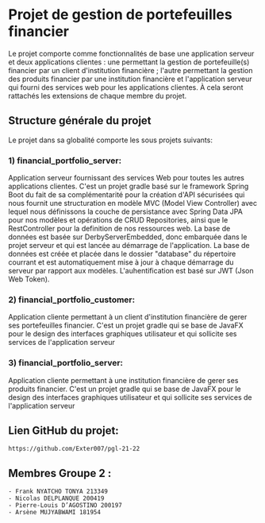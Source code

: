 # Projet de gestion de portefeuilles financier
Le projet comporte comme fonctionnalités de base une application serveur et deux applications clientes : une permettant la gestion de portefeuille(s) financier par un client d'institution financière ; l'autre permettant la gestion des produits financier par une institution financière et l'application serveur qui fourni des services web pour les applications clientes.
À cela seront rattachés les extensions de chaque membre du projet.


## Structure générale du projet
Le projet dans sa globalité comporte les sous projets suivants:

### 1) financial_portfolio_server: 
Application serveur fournissant des services Web pour toutes les autres applications clientes.
C'est un projet gradle basé sur le framework Spring Boot du fait de sa complémentarité pour la création d'API sécurisées qui nous fournit une structuration en modèle MVC (Model View Controller) avec lequel nous définissons la couche de persistance avec Spring Data JPA pour nos modèles et opérations de CRUD Repositories, ainsi que le RestController pour la definition de nos ressources web.
La base de données est basée sur DerbyServerEmbedded, donc embarquée dans le projet serveur et qui est lancée au démarrage de l'application. La base de données est créée et placée dans le dossier "database" du répertoire courrant et est automatiquement mise à jour à chaque démarrage du serveur par rapport aux modèles.
L'auhentification est basé sur JWT (Json Web Token).

### 2) financial_portfolio_customer:
Application cliente permettant à un client d'institution financière de gerer ses portefeuilles financier.
C'est un projet gradle qui se base de JavaFX pour le design des interfaces graphiques utilisateur et qui sollicite ses services de l'application serveur

### 3) financial_portfolio_server:
Application cliente permettant à une institution financière de gerer ses produits financier.
C'est un projet gradle qui se base de JavaFX pour le design des interfaces graphiques utilisateur et qui sollicite ses services de l'application serveur


## Lien GitHub du projet:
	https://github.com/Exter007/pgl-21-22


## Membres Groupe 2 :
    - Frank NYATCHO TONYA 213349
    - Nicolas DELPLANQUE 200419
    - Pierre-Louis D’AGOSTINO 200197
    - Arsène MUJYABWAMI 181954
